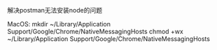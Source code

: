 解决postman无法安装node的问题

MacOS:
mkdir ~/Library/Application Support/Google/Chrome/NativeMessagingHosts
chmod +wx ~/Library/Application Support/Google/Chrome/NativeMessagingHosts